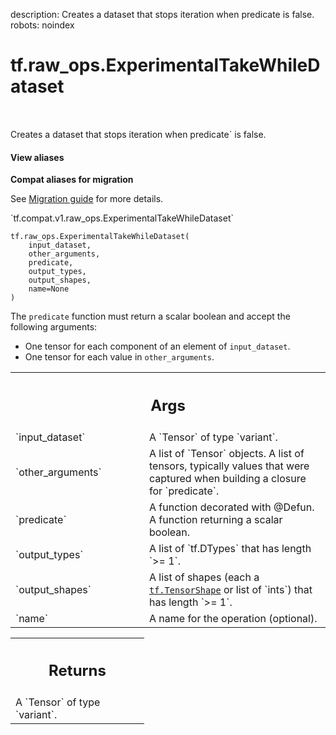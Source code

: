 description: Creates a dataset that stops iteration when predicate is false.
robots: noindex

# tf.raw_ops.ExperimentalTakeWhileDataset

<!-- Insert buttons and diff -->

<table class="tfo-notebook-buttons tfo-api nocontent" align="left">

</table>



Creates a dataset that stops iteration when predicate` is false.

<section class="expandable">
  <h4 class="showalways">View aliases</h4>
  <p>
<b>Compat aliases for migration</b>
<p>See
<a href="https://www.tensorflow.org/guide/migrate">Migration guide</a> for
more details.</p>
<p>`tf.compat.v1.raw_ops.ExperimentalTakeWhileDataset`</p>
</p>
</section>

<pre class="devsite-click-to-copy prettyprint lang-py tfo-signature-link">
<code>tf.raw_ops.ExperimentalTakeWhileDataset(
    input_dataset,
    other_arguments,
    predicate,
    output_types,
    output_shapes,
    name=None
)
</code></pre>



<!-- Placeholder for "Used in" -->

The `predicate` function must return a scalar boolean and accept the
following arguments:

* One tensor for each component of an element of `input_dataset`.
* One tensor for each value in `other_arguments`.

<!-- Tabular view -->
 <table class="responsive fixed orange">
<colgroup><col width="214px"><col></colgroup>
<tr><th colspan="2"><h2 class="add-link">Args</h2></th></tr>

<tr>
<td>
`input_dataset`
</td>
<td>
A `Tensor` of type `variant`.
</td>
</tr><tr>
<td>
`other_arguments`
</td>
<td>
A list of `Tensor` objects.
A list of tensors, typically values that were captured when
building a closure for `predicate`.
</td>
</tr><tr>
<td>
`predicate`
</td>
<td>
A function decorated with @Defun.
A function returning a scalar boolean.
</td>
</tr><tr>
<td>
`output_types`
</td>
<td>
A list of `tf.DTypes` that has length `>= 1`.
</td>
</tr><tr>
<td>
`output_shapes`
</td>
<td>
A list of shapes (each a <a href="../../tf/TensorShape.md"><code>tf.TensorShape</code></a> or list of `ints`) that has length `>= 1`.
</td>
</tr><tr>
<td>
`name`
</td>
<td>
A name for the operation (optional).
</td>
</tr>
</table>



<!-- Tabular view -->
 <table class="responsive fixed orange">
<colgroup><col width="214px"><col></colgroup>
<tr><th colspan="2"><h2 class="add-link">Returns</h2></th></tr>
<tr class="alt">
<td colspan="2">
A `Tensor` of type `variant`.
</td>
</tr>

</table>

